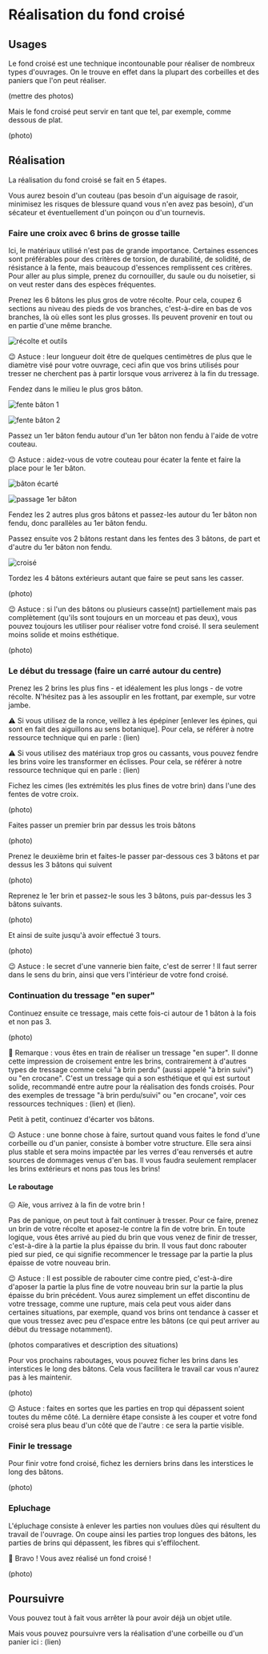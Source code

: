 # Réalisation du fond croisé

## Usages

Le fond croisé est une technique incontounable pour réaliser de nombreux types d'ouvrages.
On le trouve en effet dans la plupart des corbeilles et des paniers que l'on peut réaliser.

(mettre des photos)

Mais le fond croisé peut servir en tant que tel, par exemple, comme dessous de plat.

(photo)

## Réalisation

La réalisation du fond croisé se fait en 5 étapes.

Vous aurez besoin d'un couteau (pas besoin d'un aiguisage de rasoir, minimisez les risques de blessure quand vous n'en avez pas besoin), d'un sécateur et éventuellement d'un poinçon ou d'un tournevis.

### Faire une croix avec 6 brins de grosse taille

Ici, le matériaux utilisé n'est pas de grande importance. Certaines essences sont préférables pour des critères de torsion, de durabilité, de solidité, de résistance à la fente, mais beaucoup d'essences remplissent ces critères. Pour aller au plus simple, prenez du cornouiller, du saule ou du noisetier, si on veut rester dans des espèces fréquentes.

Prenez les 6 bâtons les plus gros de votre récolte. Pour cela, coupez 6 sections au niveau des pieds de vos branches, c'est-à-dire en bas de vos branches, là où elles sont les plus grosses. Ils peuvent provenir en tout ou en partie d'une même branche. 

![récolte et outils](./images/FC8.jpg)

😉 Astuce : leur longueur doit être de quelques centimètres de plus que le diamètre visé pour votre ouvrage, ceci afin que vos brins utilisés pour tresser ne cherchent pas à partir lorsque vous arriverez à la fin du tressage.

Fendez dans le milieu le plus gros bâton.

![fente bâton 1](./images/FC9.jpg)

![fente bâton 2](./images/FC10.jpg)

Passez un 1er bâton fendu autour d'un 1er bâton non fendu à l'aide de votre couteau.

😉 Astuce : aidez-vous de votre couteau pour écater la fente et faire la place pour le 1er bâton.

![bâton écarté](./images/FC11.jpg)

![passage 1er bâton](./images/FC12.jpg)

Fendez les 2 autres plus gros bâtons et passez-les autour du 1er bâton non fendu, donc parallèles au 1er bâton fendu.

Passez ensuite vos 2 bâtons restant dans les fentes des 3 bâtons, de part et d'autre du 1er bâton non fendu.

![croisé](./images/FC14.jpg)

Tordez les 4 bâtons extérieurs autant que faire se peut sans les casser.

(photo)

😉 Astuce : si l'un des bâtons ou plusieurs casse(nt) partiellement mais pas complètement (qu'ils sont toujours en un morceau et pas deux), vous pouvez toujours les utiliser pour réaliser votre fond croisé. Il sera seulement moins solide et moins esthétique.

(photo)

### Le début du tressage (faire un carré autour du centre)

Prenez les 2 brins les plus fins - et idéalement les plus longs - de votre récolte. N'hésitez pas à les assouplir en les frottant, par exemple, sur votre jambe.

⚠️ Si vous utilisez de la ronce, veillez à les épépiner [enlever les épines, qui sont en fait des aiguillons au sens botanique]. Pour cela, se référer à notre ressource technique qui en parle : (lien)

⚠️ Si vous utilisez des matériaux trop gros ou cassants, vous pouvez fendre les brins voire les transformer en éclisses. Pour cela, se référer à notre ressource technique qui en parle : (lien)

Fichez les cimes (les extrémités les plus fines de votre brin) dans l'une des fentes de votre croix.

(photo)

Faites passer un premier brin par dessus les trois bâtons 

(photo)

Prenez le deuxième brin et faites-le passer par-dessous ces 3 bâtons et par dessus les 3 bâtons qui suivent

(photo)

Reprenez le 1er brin et passez-le sous les 3 bâtons, puis par-dessus les 3 bâtons suivants.

(photo)

Et ainsi de suite jusqu'à avoir effectué 3 tours.

(photo)

😉 Astuce : le secret d'une vannerie bien faite, c'est de serrer ! Il faut serrer dans le sens du brin, ainsi que vers l'intérieur de votre fond croisé. 

### Continuation du tressage "en super"

Continuez ensuite ce tressage, mais cette fois-ci autour de 1 bâton à la fois et non pas 3.

(photo)

🧐 Remarque : vous êtes en train de réaliser un tressage "en super". Il donne cette impression de croisement entre les brins, contrairement à d'autres types de tressage comme celui "à brin perdu" (aussi appelé "à brin suivi") ou "en crocane". C'est un tressage qui a son esthétique et qui est surtout solide, recommandé entre autre pour la réalisation des fonds croisés. Pour des exemples de tressage "à brin perdu/suivi" ou "en crocane", voir ces ressources techniques : (lien) et (lien).

Petit à petit, continuez d'écarter vos bâtons.

😉 Astuce : une bonne chose à faire, surtout quand vous faites le fond d'une corbeille ou d'un panier, consiste à bomber votre structure. Elle sera ainsi plus stable et sera moins impactée par les verres d'eau renversés et autre sources de dommages venus d'en bas. Il vous faudra seulement remplacer les brins extérieurs et nons pas tous les brins!

#### Le raboutage

😖 Aïe, vous arrivez à la fin de votre brin !

Pas de panique, on peut tout à fait continuer à tresser. Pour ce faire, prenez un brin de votre récolte et aposez-le contre la fin de votre brin. En toute logique, vous êtes arrivé au pied du brin que vous venez de finir de tresser, c'est-à-dire à la partie la plus épaisse du brin. Il vous faut donc rabouter pied sur pied, ce qui signifie recommencer le tressage par la partie la plus épaisse de votre nouveau brin.

😉 Astuce : Il est possible de rabouter cime contre pied, c'est-à-dire d'aposer la partie la plus fine de votre nouveau brin sur la partie la plus épaisse du brin précédent. Vous aurez simplement un effet discontinu de votre tressage, comme une rupture, mais cela peut vous aider dans certaines situations, par exemple, quand vos brins ont tendance à casser et que vous tressez avec peu d'espace entre les bâtons (ce qui peut arriver au début du tressage notamment).

(photos comparatives et description des situations)

Pour vos prochains raboutages, vous pouvez ficher les brins dans les interstices le long des bâtons. Cela vous facilitera le travail car vous n'aurez pas à les maintenir.

(photo)

😉 Astuce : faites en sortes que les parties en trop qui dépassent soient toutes du même côté. La dernière étape consiste à les couper et votre fond croisé sera plus beau d'un côté que de l'autre : ce sera la partie visible.

### Finir le tressage

Pour finir votre fond croisé, fichez les derniers brins dans les interstices le long des bâtons.

(photo)

### Epluchage

L'épluchage consiste à enlever les parties non voulues dûes qui résultent du travail de l'ouvrage. On coupe ainsi les parties trop longues des bâtons, les parties de brins qui dépassent, les fibres qui s'effilochent.

🥳 Bravo ! Vous avez réalisé un fond croisé !

(photo)

## Poursuivre

Vous pouvez tout à fait vous arrêter là pour avoir déjà un objet utile. 

Mais vous pouvez poursuivre vers la réalisation d'une corbeille ou d'un panier ici : (lien)






